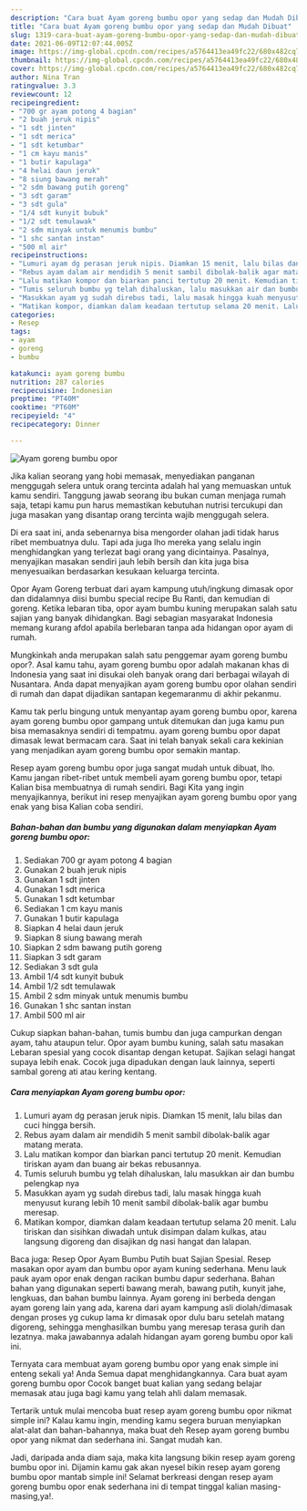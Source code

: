 ```yaml
---
description: "Cara buat Ayam goreng bumbu opor yang sedap dan Mudah Dibuat"
title: "Cara buat Ayam goreng bumbu opor yang sedap dan Mudah Dibuat"
slug: 1319-cara-buat-ayam-goreng-bumbu-opor-yang-sedap-dan-mudah-dibuat
date: 2021-06-09T12:07:44.005Z
image: https://img-global.cpcdn.com/recipes/a5764413ea49fc22/680x482cq70/ayam-goreng-bumbu-opor-foto-resep-utama.jpg
thumbnail: https://img-global.cpcdn.com/recipes/a5764413ea49fc22/680x482cq70/ayam-goreng-bumbu-opor-foto-resep-utama.jpg
cover: https://img-global.cpcdn.com/recipes/a5764413ea49fc22/680x482cq70/ayam-goreng-bumbu-opor-foto-resep-utama.jpg
author: Nina Tran
ratingvalue: 3.3
reviewcount: 12
recipeingredient:
- "700 gr ayam potong 4 bagian"
- "2 buah jeruk nipis"
- "1 sdt jinten"
- "1 sdt merica"
- "1 sdt ketumbar"
- "1 cm kayu manis"
- "1 butir kapulaga"
- "4 helai daun jeruk"
- "8 siung bawang merah"
- "2 sdm bawang putih goreng"
- "3 sdt garam"
- "3 sdt gula"
- "1/4 sdt kunyit bubuk"
- "1/2 sdt temulawak"
- "2 sdm minyak untuk menumis bumbu"
- "1 shc santan instan"
- "500 ml air"
recipeinstructions:
- "Lumuri ayam dg perasan jeruk nipis. Diamkan 15 menit, lalu bilas dan cuci hingga bersih."
- "Rebus ayam dalam air mendidih 5 menit sambil dibolak-balik agar matang merata."
- "Lalu matikan kompor dan biarkan panci tertutup 20 menit. Kemudian tiriskan ayam dan buang air bekas rebusannya."
- "Tumis seluruh bumbu yg telah dihaluskan, lalu masukkan air dan bumbu pelengkap nya"
- "Masukkan ayam yg sudah direbus tadi, lalu masak hingga kuah menyusut kurang lebih 10 menit sambil dibolak-balik agar bumbu meresap."
- "Matikan kompor, diamkan dalam keadaan tertutup selama 20 menit. Lalu tiriskan dan sisihkan diwadah untuk disimpan dalam kulkas, atau langsung digoreng dan disajikan dg nasi hangat dan lalapan."
categories:
- Resep
tags:
- ayam
- goreng
- bumbu

katakunci: ayam goreng bumbu 
nutrition: 287 calories
recipecuisine: Indonesian
preptime: "PT40M"
cooktime: "PT60M"
recipeyield: "4"
recipecategory: Dinner

---
```



![Ayam goreng bumbu opor](https://img-global.cpcdn.com/recipes/a5764413ea49fc22/680x482cq70/ayam-goreng-bumbu-opor-foto-resep-utama.jpg)

Jika kalian seorang yang hobi memasak, menyediakan panganan menggugah selera untuk orang tercinta adalah hal yang memuaskan untuk kamu sendiri. Tanggung jawab seorang ibu bukan cuman menjaga rumah saja, tetapi kamu pun harus memastikan kebutuhan nutrisi tercukupi dan juga masakan yang disantap orang tercinta wajib menggugah selera.

Di era  saat ini, anda sebenarnya bisa mengorder olahan jadi tidak harus ribet membuatnya dulu. Tapi ada juga lho mereka yang selalu ingin menghidangkan yang terlezat bagi orang yang dicintainya. Pasalnya, menyajikan masakan sendiri jauh lebih bersih dan kita juga bisa menyesuaikan berdasarkan kesukaan keluarga tercinta. 

Opor Ayam Goreng terbuat dari ayam kampung utuh/ingkung dimasak opor dan didalamnya diisi bumbu special recipe Bu Ranti, dan kemudian di goreng. Ketika lebaran tiba, opor ayam bumbu kuning merupakan salah satu sajian yang banyak dihidangkan. Bagi sebagian masyarakat Indonesia memang kurang afdol apabila berlebaran tanpa ada hidangan opor ayam di rumah.

Mungkinkah anda merupakan salah satu penggemar ayam goreng bumbu opor?. Asal kamu tahu, ayam goreng bumbu opor adalah makanan khas di Indonesia yang saat ini disukai oleh banyak orang dari berbagai wilayah di Nusantara. Anda dapat menyajikan ayam goreng bumbu opor olahan sendiri di rumah dan dapat dijadikan santapan kegemaranmu di akhir pekanmu.

Kamu tak perlu bingung untuk menyantap ayam goreng bumbu opor, karena ayam goreng bumbu opor gampang untuk ditemukan dan juga kamu pun bisa memasaknya sendiri di tempatmu. ayam goreng bumbu opor dapat dimasak lewat bermacam cara. Saat ini telah banyak sekali cara kekinian yang menjadikan ayam goreng bumbu opor semakin mantap.

Resep ayam goreng bumbu opor juga sangat mudah untuk dibuat, lho. Kamu jangan ribet-ribet untuk membeli ayam goreng bumbu opor, tetapi Kalian bisa membuatnya di rumah sendiri. Bagi Kita yang ingin menyajikannya, berikut ini resep menyajikan ayam goreng bumbu opor yang enak yang bisa Kalian coba sendiri.

<!--inarticleads1-->

##### Bahan-bahan dan bumbu yang digunakan dalam menyiapkan Ayam goreng bumbu opor:

1. Sediakan 700 gr ayam potong 4 bagian
1. Gunakan 2 buah jeruk nipis
1. Gunakan 1 sdt jinten
1. Gunakan 1 sdt merica
1. Gunakan 1 sdt ketumbar
1. Sediakan 1 cm kayu manis
1. Gunakan 1 butir kapulaga
1. Siapkan 4 helai daun jeruk
1. Siapkan 8 siung bawang merah
1. Siapkan 2 sdm bawang putih goreng
1. Siapkan 3 sdt garam
1. Sediakan 3 sdt gula
1. Ambil 1/4 sdt kunyit bubuk
1. Ambil 1/2 sdt temulawak
1. Ambil 2 sdm minyak untuk menumis bumbu
1. Gunakan 1 shc santan instan
1. Ambil 500 ml air


Cukup siapkan bahan-bahan, tumis bumbu dan juga campurkan dengan ayam, tahu ataupun telur. Opor ayam bumbu kuning, salah satu masakan Lebaran spesial yang cocok disantap dengan ketupat. Sajikan selagi hangat supaya lebih enak. Cocok juga dipadukan dengan lauk lainnya, seperti sambal goreng ati atau kering kentang. 

<!--inarticleads2-->

##### Cara menyiapkan Ayam goreng bumbu opor:

1. Lumuri ayam dg perasan jeruk nipis. Diamkan 15 menit, lalu bilas dan cuci hingga bersih.
1. Rebus ayam dalam air mendidih 5 menit sambil dibolak-balik agar matang merata.
1. Lalu matikan kompor dan biarkan panci tertutup 20 menit. Kemudian tiriskan ayam dan buang air bekas rebusannya.
1. Tumis seluruh bumbu yg telah dihaluskan, lalu masukkan air dan bumbu pelengkap nya
1. Masukkan ayam yg sudah direbus tadi, lalu masak hingga kuah menyusut kurang lebih 10 menit sambil dibolak-balik agar bumbu meresap.
1. Matikan kompor, diamkan dalam keadaan tertutup selama 20 menit. Lalu tiriskan dan sisihkan diwadah untuk disimpan dalam kulkas, atau langsung digoreng dan disajikan dg nasi hangat dan lalapan.


Baca juga: Resep Opor Ayam Bumbu Putih buat Sajian Spesial. Resep masakan opor ayam dan bumbu opor ayam kuning sederhana. Menu lauk pauk ayam opor enak dengan racikan bumbu dapur sederhana. Bahan bahan yang digunakan seperti bawang merah, bawang putih, kunyit jahe, lengkuas, dan bahan bumbu lainnya. Ayam goreng ini berbeda dengan ayam goreng lain yang ada, karena dari ayam kampung asli diolah/dimasak dengan proses yg cukup lama kr dimasak opor dulu baru setelah matang digoreng, sehingga menghasilkan bumbu yang meresap terasa gurih dan lezatnya. maka jawabannya adalah hidangan ayam goreng bumbu opor kali ini. 

Ternyata cara membuat ayam goreng bumbu opor yang enak simple ini enteng sekali ya! Anda Semua dapat menghidangkannya. Cara buat ayam goreng bumbu opor Cocok banget buat kalian yang sedang belajar memasak atau juga bagi kamu yang telah ahli dalam memasak.

Tertarik untuk mulai mencoba buat resep ayam goreng bumbu opor nikmat simple ini? Kalau kamu ingin, mending kamu segera buruan menyiapkan alat-alat dan bahan-bahannya, maka buat deh Resep ayam goreng bumbu opor yang nikmat dan sederhana ini. Sangat mudah kan. 

Jadi, daripada anda diam saja, maka kita langsung bikin resep ayam goreng bumbu opor ini. Dijamin kamu gak akan nyesel bikin resep ayam goreng bumbu opor mantab simple ini! Selamat berkreasi dengan resep ayam goreng bumbu opor enak sederhana ini di tempat tinggal kalian masing-masing,ya!.

